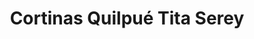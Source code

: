 ---
title: "Cortinas Quilpué Tita Serey"
url: /quilpue/cortinas-quilpue-tita-serey/
shop: cortina
---